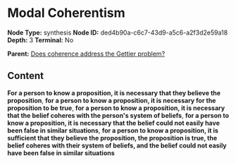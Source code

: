 # Modal Coherentism

**Node Type:** synthesis
**Node ID:** ded4b90a-c6c7-43d9-a5c6-a2f3d2e59a18
**Depth:** 3
**Terminal:** No

**Parent:** [Does coherence address the Gettier problem?](does-coherence-address-the-gettier-problem.md)

## Content

**For a person to know a proposition, it is necessary that they believe the proposition**, **for a person to know a proposition, it is necessary for the proposition to be true**, **for a person to know a proposition, it is necessary that the belief coheres with the person's system of beliefs**, **for a person to know a proposition, it is necessary that the belief could not easily have been false in similar situations**, **for a person to know a proposition, it is sufficient that they believe the proposition, the proposition is true, the belief coheres with their system of beliefs, and the belief could not easily have been false in similar situations**

